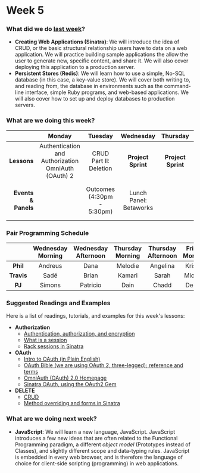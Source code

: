 # Week 5

### What did we do [last week](/w04/README.md)?

- **Creating Web Applications (Sinatra)**: We will introduce the idea of CRUD, or the basic structural relationship users have to data on a web application. We will practice building sample applications the allow the user to generate new, specific content, and share it. We will also cover deploying this application to a production server.
- **Persistent Stores (Redis)**: We will learn how to use a simple, No-SQL database (in this case, a key-value store). We will cover both writing to, and reading from, the database in environments such as the command-line interface, simple Ruby programs, and web-based applications. We will also cover how to set up and deploy databases to production servers.

### What are we doing this week?

|    | Monday | Tuesday | Wednesday | Thursday | Friday |
|---:|:------:|:-------:|:---------:|:--------:|:------:|
| **Lessons** | Authentication and Authorization<br>OmniAuth (OAuth) 2| CRUD Part II: Deletion | **Project Sprint** | **Project Sprint** | **Project Sprint** |
| **Events &amp; Panels** | | Outcomes<br/>(4:30pm - 5:30pm) | Lunch Panel: Betaworks | | Code Reviews (2:30pm - 5:00pm) |

### Pair Programming Schedule

|            | Wednesday<br>Morning | Wednesday<br>Afternoon | Thursday<br>Morning | Thursday<br>Afternoon | Friday<br>Morning |
|:----------:|:-------:|:--------:|:-------:|:--------:|:-------:|
|  **Phil**  | Andreus | Dana     | Melodie | Angelina | Kristen |
| **Travis** | Sadé    | Brian    | Kamari  | Sarah    | Michael |
|   **PJ**   | Simons  | Patricio | Dain    | Chadd    | Dennis  |

### Suggested Readings and Examples

Here is a list of readings, tutorials, and examples for this week's lessons:

- **Authorization**
  + [Authentication, authorization, and encryption](http://www.bu.edu/tech/services/security/resources/bestpractice/auth/)
  + [What is a session](http://machinesaredigging.com/2013/10/29/how-does-a-web-session-work/)
  + [Rack sessions in Sinatra](http://www.sinatrarb.com/faq.html#sessions)
- **OAuth**
  + [Intro to OAuth (in Plain English)](http://blog.varonis.com/introduction-to-oauth/)
  + [OAuth Bible (we are using OAuth 2, three-legged); reference and terms](http://oauthbible.com/)
  + [OmniAuth (OAuth) 2.0 Homepage](http://oauth.net/2/)
  + [Sinatra OAuth, using the OAuth2 Gem](http://blog.gazler.com/blog/2012/01/11/oauth2-consumer-with-sinatra/)
- **DELETE**
  + [CRUD](http://en.wikipedia.org/wiki/Create,_read,_update_and_delete)
  + [Method overriding and forms in Sinatra](http://mikeebert.tumblr.com/post/26877173686/quick-tip-using-put-and-delete-in-sinatra)

### What are we doing next week?

- **JavaScript**: We will learn a new language, JavaScript. JavaScript introduces a few new ideas that are often related to the Functional Programming paradigm, a different *object model* (Prototypes instead of Classes), and slightly different scope and data-typing rules. JavaScript is embedded in every web browser, and is therefore the language of choice for client-side scripting (programming) in web applications.
